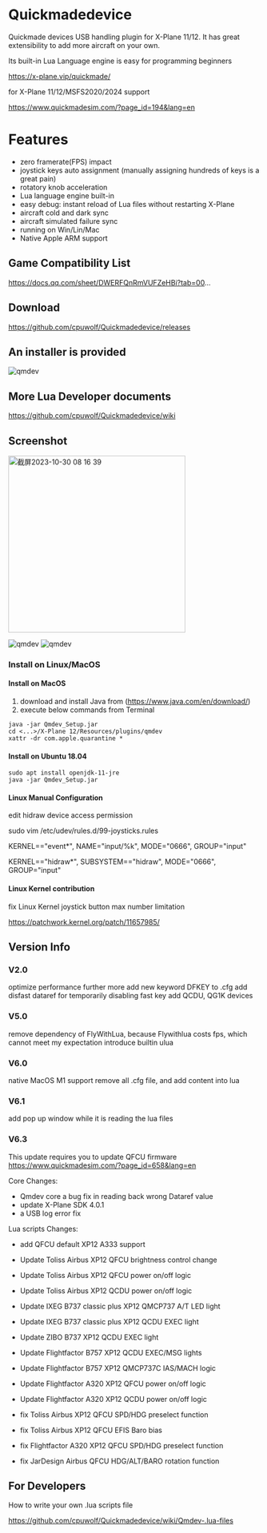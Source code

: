 # Quickmadedevice

Quickmade devices USB handling plugin for X-Plane 11/12. It has great extensibility to add more aircraft on your own.

Its built-in Lua Language engine is easy for programming beginners

https://x-plane.vip/quickmade/


for X-Plane 11/12/MSFS2020/2024 support

https://www.quickmadesim.com/?page_id=194&lang=en

# Features

 * zero framerate(FPS) impact
 * joystick keys auto assignment (manually assigning hundreds of keys is a great pain)
 * rotatory knob acceleration
 * Lua language engine built-in
 * easy debug: instant reload of Lua files without restarting X-Plane
 * aircraft cold and dark sync
 * aircraft simulated failure sync
 * running on Win/Lin/Mac
 * Native Apple ARM support


## Game Compatibility List ##

https://docs.qq.com/sheet/DWERFQnRmVUFZeHBi?tab=00...


## Download

https://github.com/cpuwolf/Quickmadedevice/releases

## An installer is provided

![qmdev](img/qmdevinstaller.gif)


## More Lua Developer documents

https://github.com/cpuwolf/Quickmadedevice/wiki

## Screenshot ##
<img width="354" alt="截屏2023-10-30 08 16 39" src="https://github.com/cpuwolf/Quickmadedevice/assets/1320329/d13b6540-eba4-422a-98b9-1ef75fbf7c59">


![qmdev](img/qmdev_setup.jpg)
![qmdev](img/nocost.jpg)

### Install on Linux/MacOS ###


#### Install on MacOS ####
1. download and install Java from (https://www.java.com/en/download/)
1. execute below commands from Terminal
```
java -jar Qmdev_Setup.jar
cd <...>/X-Plane 12/Resources/plugins/qmdev
xattr -dr com.apple.quarantine *
```

####  Install on Ubuntu 18.04  ####
```
sudo apt install openjdk-11-jre
java -jar Qmdev_Setup.jar
```

#### Linux Manual Configuration ####

edit hidraw device access permission

sudo vim /etc/udev/rules.d/99-joysticks.rules

KERNEL=="event*", NAME="input/%k", MODE="0666", GROUP="input"

KERNEL=="hidraw*", SUBSYSTEM=="hidraw", MODE="0666", GROUP="input"



#### Linux Kernel contribution ####
fix Linux Kernel joystick button max number limitation

https://patchwork.kernel.org/patch/11657985/

## Version Info ##
### V2.0 ###
optimize performance further more
add new keyword DFKEY to .cfg
add disfast dataref for temporarily disabling fast key
add QCDU, QG1K devices

### V5.0 ###
remove dependency of FlyWithLua, because Flywithlua costs fps, which cannot meet my expectation
introduce builtin ulua

### V6.0 ###
native MacOS M1 support
remove all .cfg file, and add content into lua

### V6.1 ###
add pop up window while it is reading the lua files

### V6.3 ###

This update requires you to update QFCU firmware
https://www.quickmadesim.com/?page_id=658&lang=en

Core Changes:

 * Qmdev core a bug fix in reading back wrong Dataref value
 * update X-Plane SDK 4.0.1
 * a USB log error fix

Lua scripts Changes:

 * add QFCU default XP12 A333 support

 * Update Toliss Airbus XP12 QFCU brightness control change
 * Update Toliss Airbus XP12 QFCU power on/off logic
 * Update Toliss Airbus XP12 QCDU power on/off logic
 * Update IXEG B737 classic plus XP12 QMCP737 A/T LED light
 * Update IXEG B737 classic plus XP12 QCDU EXEC light

 * Update ZIBO B737 XP12 QCDU EXEC light
 * Update Flightfactor B757 XP12 QCDU EXEC/MSG lights
 * Update Flightfactor B757 XP12 QMCP737C IAS/MACH logic
 * Update Flightfactor A320 XP12 QFCU power on/off logic
 * Update Flightfactor A320 XP12 QCDU power on/off logic

 * fix Toliss Airbus XP12 QFCU SPD/HDG preselect function
 * fix Toliss Airbus XP12 QFCU EFIS Baro bias 
 * fix Flightfactor A320 XP12 QFCU SPD/HDG preselect function
 * fix JarDesign Airbus QFCU HDG/ALT/BARO rotation function


## For Developers ##


How to write your own .lua scripts file

https://github.com/cpuwolf/Quickmadedevice/wiki/Qmdev-.lua-files
